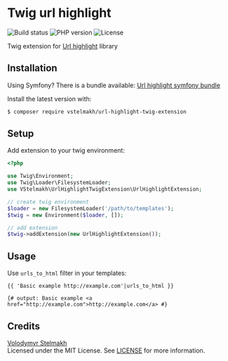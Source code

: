 # Twig url highlight
![Build status](https://github.com/vstelmakh/url-highlight-twig-extension/workflows/build/badge.svg?branch=master)
![PHP version](https://img.shields.io/packagist/php-v/vstelmakh/url-highlight-twig-extension)
![License](https://img.shields.io/github/license/vstelmakh/url-highlight-twig-extension)

Twig extension for [Url highlight](https://github.com/vstelmakh/url-highlight) library  

## Installation
Using Symfony? There is a bundle available: [Url highlight symfony bundle](https://github.com/vstelmakh/url-highlight-symfony-bundle)  

Install the latest version with:  
```bash
$ composer require vstelmakh/url-highlight-twig-extension
```

## Setup
Add extension to your twig environment:  
```php
<?php

use Twig\Environment;
use Twig\Loader\FilesystemLoader;
use VStelmakh\UrlHighlightTwigExtension\UrlHighlightExtension;

// create twig environment
$loader = new FilesystemLoader('/path/to/templates');
$twig = new Environment($loader, []);

// add extension
$twig->addExtension(new UrlHighlightExtension());
```

## Usage
Use `urls_to_html` filter in your templates:  
```twig
{{ 'Basic example http://example.com'|urls_to_html }}

{# output: Basic example <a href="http://example.com">http://example.com</a> #}
```

## Credits
[Volodymyr Stelmakh](https://github.com/vstelmakh)  
Licensed under the MIT License. See [LICENSE](LICENSE) for more information.  